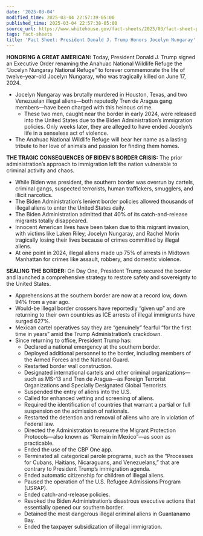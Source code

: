 ```yaml
---
date: '2025-03-04'
modified_time: 2025-03-04 22:57:39-05:00
published_time: 2025-03-04 22:57:38-05:00
source_url: https://www.whitehouse.gov/fact-sheets/2025/03/fact-sheet-president-donald-j-trump-honors-jocelyn-nungaray/
tags: fact-sheets
title: 'Fact Sheet: President Donald J. Trump Honors Jocelyn Nungaray'
---
```

 
**HONORING A GREAT AMERICAN:** Today, President Donald J. Trump signed
an Executive Order renaming the Anahuac National Wildlife Refuge the
“Jocelyn Nungaray National Refuge” to forever commemorate the life of
twelve-year-old Jocelyn Nungaray, who was tragically killed on June 17,
2024.

-   Jocelyn Nungaray was brutally murdered in Houston, Texas, and two
    Venezuelan illegal aliens—both reputedly Tren de Aragua gang
    members—have been charged with this heinous crime.
    -   These two men, caught near the border in early 2024, were
        released into the United States due to the Biden
        Administration’s immigration policies. Only weeks later, they
        are alleged to have ended Jocelyn’s life in a senseless act of
        violence.
-   The Anahuac National Wildlife Refuge will bear her name as a lasting
    tribute to her love of animals and passion for finding them homes. 

**THE TRAGIC CONSEQUENCES OF BIDEN’S BORDER CRISIS:** The prior
administration’s approach to immigration left the nation vulnerable to
criminal activity and chaos.

-   While Biden was president, the southern border was overrun by
    cartels, criminal gangs, suspected terrorists, human traffickers,
    smugglers, and illicit narcotics.
-   The Biden Administration’s lenient border policies allowed thousands
    of illegal aliens to enter the United States daily.
-   The Biden Administration admitted that 40% of its catch-and-release
    migrants totally disappeared.
-   Innocent American lives have been taken due to this migrant
    invasion, with victims like Laken Riley, Jocelyn Nungaray, and
    Rachel Morin tragically losing their lives because of crimes
    committed by illegal aliens.
-   At one point in 2024, illegal aliens made up 75% of arrests in
    Midtown Manhattan for crimes like assault, robbery, and domestic
    violence.

**SEALING THE BORDER:** On Day One, President Trump secured the border
and launched a comprehensive strategy to restore safety and sovereignty
to the United States.

-   Apprehensions at the southern border are now at a record low, down
    94% from a year ago.
-   Would-be illegal border crossers have reportedly “given up” and are
    returning to their own countries as ICE arrests of illegal
    immigrants have surged 627%.
-   Mexican cartel operatives say they are “genuinely” fearful “for the
    first time in years” amid the Trump Administration’s crackdown.
-   Since returning to office, President Trump has:
    -   Declared a national emergency at the southern border.
    -   Deployed additional personnel to the border, including members
        of the Armed Forces and the National Guard.
    -   Restarted border wall construction.
    -   Designated international cartels and other criminal
        organizations—such as MS-13 and Tren de Aragua—as Foreign
        Terrorist Organizations and Specially Designated Global
        Terrorists.
    -   Suspended the entry of aliens into the U.S.
    -   Called for enhanced vetting and screening of aliens.
    -   Required the identification of countries that warrant a partial
        or full suspension on the admission of nationals.
    -   Restarted the detention and removal of aliens who are in
        violation of Federal law.
    -   Directed the Administration to resume the Migrant Protection
        Protocols—also known as “Remain in Mexico”—as soon as
        practicable.
    -   Ended the use of the CBP One app.
    -   Terminated all categorical parole programs, such as the
        “Processes for Cubans, Haitians, Nicaraguans, and Venezuelans,”
        that are contrary to President Trump’s immigration agenda.
    -   Ended automatic citizenship for children of illegal aliens.
    -   Paused the operation of the U.S. Refugee Admissions Program
        (USRAP).
    -   Ended catch-and-release policies.
    -   Revoked the Biden Administration’s disastrous executive actions
        that essentially opened our southern border.
    -   Detained the most dangerous illegal criminal aliens in
        Guantanamo Bay. 
    -   Ended the taxpayer subsidization of illegal immigration.
